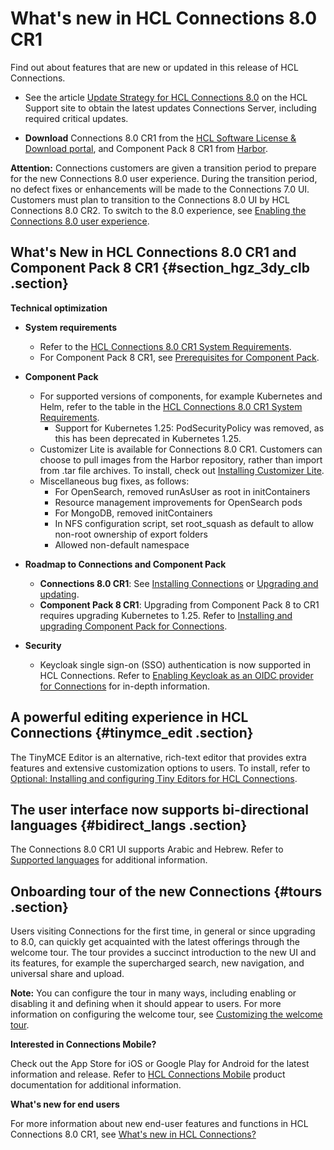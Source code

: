 # What's new in HCL Connections 8.0 CR1

Find out about features that are new or updated in this release of HCL Connections.

-  See the article [Update Strategy for HCL Connections 8.0](https://support.hcltechsw.com/csm?id=kb_article&sysparm_article=KB0101180) on the HCL Support site to obtain the latest updates Connections Server, including required critical updates.

-   **Download** Connections 8.0 CR1 from the [HCL Software License & Download portal](https://hclsoftware.flexnetoperations.com), and Component Pack 8 CR1 from [Harbor](https://hclcr.io/harbor/projects/15/repositories).

**Attention:** Connections customers are given a transition period to prepare for the new Connections 8.0 user experience. During the transition period, no defect fixes or enhancements will be made to the Connections 7.0 UI. Customers must plan to transition to the Connections 8.0 UI by HCL Connections 8.0 CR2. To switch to the 8.0 experience, see [Enabling the Connections 8.0 user experience](../migrate/enabling_cnx8_ux.md).

## What's New in HCL Connections 8.0 CR1 and Component Pack 8 CR1 {#section_hgz_3dy_clb .section}

**Technical optimization**

-   **System requirements**
    -   Refer to the [HCL Connections 8.0 CR1 System Requirements](https://support.hcltechsw.com/csm?id=kb_article&sysparm_article=KB0073654).
    -   For Component Pack 8 CR1, see [Prerequisites for Component Pack](../install/cp_prereqs.md).
-   **Component Pack**
    -   For supported versions of components, for example Kubernetes and Helm, refer to the table in the [HCL Connections 8.0 CR1 System Requirements](https://support.hcltechsw.com/csm?id=kb_article&sysparm_article=KB0073654).
        -   Support for Kubernetes 1.25: PodSecurityPolicy was removed, as this has been deprecated in Kubernetes 1.25.
    -   Customizer Lite is available for Connections 8.0 CR1. Customers can choose to pull images from the Harbor repository, rather than import from .tar file archives. To install, check out [Installing Customizer Lite](../install/cp_install_customizer_lite.md).
    -   Miscellaneous bug fixes, as follows:
        -   For OpenSearch, removed runAsUser as root in initContainers
        -   Resource management improvements for OpenSearch pods
        -   For MongoDB, removed initContainers
        -   In NFS configuration script, set root_squash as default to allow non-root ownership of export folders
        -   Allowed non-default namespace

-   **Roadmap to Connections and Component Pack**
    -   **Connections 8.0 CR1**: See [Installing Connections](../install/c_installing.md) or [Upgrading and updating](../migrate/c_installing_fix-packs.md).
    -   **Component Pack 8 CR1**: Upgrading from Component Pack 8 to CR1 requires upgrading Kubernetes to 1.25. Refer to [Installing and upgrading Component Pack for Connections](../install/cp_install_upgrade_container.md). 

-   **Security**
    - Keycloak single sign-on (SSO) authentication is now supported in HCL Connections. Refer to [Enabling Keycloak as an OIDC provider for Connections](../secure/c_keycloak_oidc.md) for in-depth information.

## A powerful editing experience in HCL Connections {#tinymce_edit .section}

The TinyMCE Editor is an alternative, rich-text editor that provides extra features and extensive customization options to users. To install, refer to [Optional: Installing and configuring Tiny Editors for HCL Connections](../install/tiny_editors/c_tiny-editors.md).

## The user interface now supports bi-directional languages {#bidirect_langs .section}

The Connections 8.0 CR1 UI supports Arabic and Hebrew. Refer to [Supported languages](i_ovr_c_supported_langs.md) for additional information.

## Onboarding tour of the new Connections {#tours .section}

Users visiting Connections for the first time, in general or since upgrading to 8.0, can quickly get acquainted with the latest offerings through the welcome tour. The tour provides a succinct introduction to the new UI and its features, for example the supercharged search, new navigation, and universal share and upload.

**Note:** You can configure the tour in many ways, including enabling or disabling it and defining when it should appear to users. For more information on configuring the welcome tour, see [Customizing the welcome tour](../customize/customizing-welcome-tour.md).

**Interested in Connections Mobile?**

Check out the App Store for iOS or Google Play for Android for the latest information and release. Refer to [HCL Connections Mobile](https://help.hcltechsw.com/connectionsmobile/index.html) product documentation for additional information.

**What's new for end users** 

For more information about new end-user features and functions in HCL Connections 8.0 CR1, see [What's new in HCL Connections?](../../user/eucommon/r_eucommon_whats_new.md)

